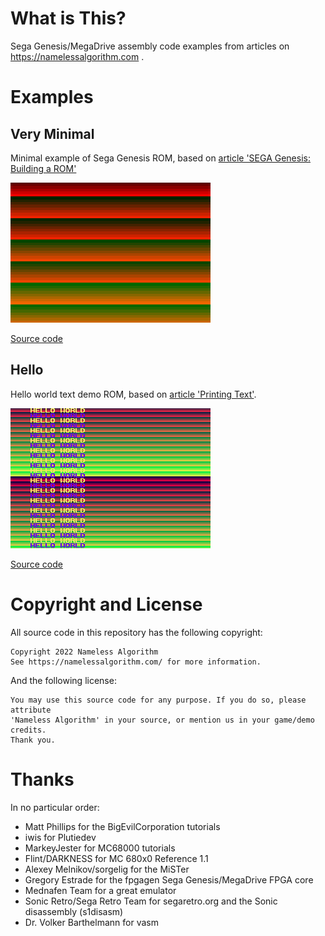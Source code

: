 # What is This?
Sega Genesis/MegaDrive assembly code examples from articles on https://namelessalgorithm.com .

# Examples
## Very Minimal
Minimal example of Sega Genesis ROM, based on [article 'SEGA Genesis: Building a ROM'](https://namelessalgorithm.com/genesis/blog/genesis/)

![Very Minimal Screenshot](screenshots/very_minimal.png)

[Source code](src/very_minimal/very_minimal.asm)


## Hello
Hello world text demo ROM, based on [article 'Printing Text'](https://namelessalgorithm.com/genesis/blog/text/).

![Hello Screenshot](screenshots/hello.png)

[Source code](src/hello_world/hello.asm)

# Copyright and License
All source code in this repository has the following copyright:
```
Copyright 2022 Nameless Algorithm
See https://namelessalgorithm.com/ for more information.
```
And the following license:
```
You may use this source code for any purpose. If you do so, please attribute
'Nameless Algorithm' in your source, or mention us in your game/demo credits.
Thank you.
```
# Thanks
In no particular order:
- Matt Phillips for the BigEvilCorporation tutorials
- iwis for Plutiedev
- MarkeyJester for MC68000 tutorials
- Flint/DARKNESS for MC 680x0 Reference 1.1
- Alexey Melnikov/sorgelig for the MiSTer
- Gregory Estrade for the fpgagen Sega Genesis/MegaDrive FPGA core
- Mednafen Team for a great emulator
- Sonic Retro/Sega Retro Team for segaretro.org and the Sonic disassembly (s1disasm)
- Dr. Volker Barthelmann for vasm
